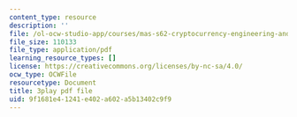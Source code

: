 ```yaml
---
content_type: resource
description: ''
file: /ol-ocw-studio-app/courses/mas-s62-cryptocurrency-engineering-and-design-spring-2018/9f1681e41241e402a602a5b13402c9f9_1Qws70XGSq4.pdf
file_size: 110133
file_type: application/pdf
learning_resource_types: []
license: https://creativecommons.org/licenses/by-nc-sa/4.0/
ocw_type: OCWFile
resourcetype: Document
title: 3play pdf file
uid: 9f1681e4-1241-e402-a602-a5b13402c9f9
---
```

